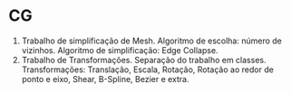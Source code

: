 # CG
1. Trabalho de simplificação de Mesh. Algoritmo de escolha: número de vizinhos. Algoritmo de simplificação: Edge Collapse.
2. Trabalho de Transformações. Separação do trabalho em classes. Transformações: Translação, Escala, Rotação, Rotação ao redor de ponto e eixo, Shear, B-Spline, Bezier e extra.
